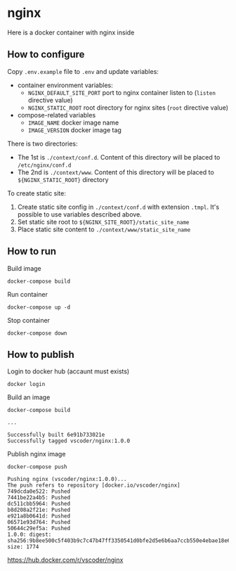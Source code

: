 # nginx

Here is a docker container with nginx inside

## How to configure

Copy `.env.example` file to `.env` and update variables:
- container environment variables:
  - `NGINX_DEFAULT_SITE_PORT` port to nginx container listen to (`listen` directive value)
  - `NGINX_STATIC_ROOT` root directory for nginx sites (`root` directive value)
- compose-related variables
  - `IMAGE_NAME` docker image name
  - `IMAGE_VERSION` docker image tag

There is two directories:
- The 1st is `./context/conf.d`. Content of this directory will be placed to `/etc/nginx/conf.d`
- The 2nd is `./context/www`. Content of this directory will be placed to `${NGINX_STATIC_ROOT}` directory

To create static site:
1. Create static site config in `./context/conf.d` with extension `.tmpl`. It's possible to use variables described above.
2. Set static site root to `${NGINX_SITE_ROOT}/static_site_name`
3. Place static site content to `./context/www/static_site_name`

## How to run

Build image
```shell
docker-compose build
```

Run container
```shell
docker-compose up -d
```

Stop container
```shell
docker-compose down
```

## How to publish

Login to docker hub (accaunt must exists)
```shell
docker login
```

Build an image
```shell
docker-compose build
```
```log
...

Successfully built 6e91b733021e
Successfully tagged vscoder/nginx:1.0.0
```

Publish nginx image
```shell
docker-compose push
```
```log
Pushing nginx (vscoder/nginx:1.0.0)...
The push refers to repository [docker.io/vscoder/nginx]
749dcda0e522: Pushed
7441be22a4b5: Pushed
dc511cbb5964: Pushed
b8d208a2f21e: Pushed
e921a8b0641d: Pushed
06571e93d764: Pushed
50644c29ef5a: Pushed
1.0.0: digest: sha256:9b8ee500c5f403b9c7c47b47ff3350541d0bfe2d5e6b6aa7ccb550e4ebae18e6 size: 1774
```

https://hub.docker.com/r/vscoder/nginx
